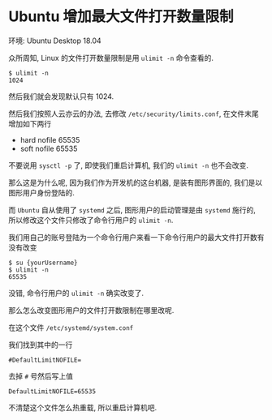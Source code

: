 # Ubuntu 增加最大文件打开数量限制

环境: Ubuntu Desktop 18.04

众所周知, Linux 的文件打开数量限制是用 `ulimit -n` 命令查看的.

```text
$ ulimit -n 
1024
```

然后我们就会发现默认只有 1024.

然后我们按照人云亦云的办法, 去修改 `/etc/security/limits.conf`, 在文件末尾增加如下两行

* hard nofile 65535
* soft nofile 65535

不要说用 `sysctl -p` 了, 即使我们重启计算机, 我们的 `ulimit -n` 也不会改变.

那么这是为什么呢, 因为我们作为开发机的这台机器, 是装有图形界面的, 我们是以图形用户身份登陆的.

而 `Ubuntu` 自从使用了 `systemd` 之后, 图形用户的启动管理是由 `systemd` 施行的, 所以修改这个文件只修改了命令行用户的 `ulimit -n`.

我们用自己的账号登陆为一个命令行用户来看一下命令行用户的最大文件打开数有没有改变

```text
$ su {yourUsername}
$ ulimit -n
65535
```

没错, 命令行用户的 `ulimit -n` 确实改变了.

那么怎么改变图形用户的文件打开数限制在哪里改呢.

在这个文件 `/etc/systemd/system.conf`

我们找到其中的一行

```text
#DefaultLimitNOFILE=
```

去掉 `#` 号然后写上值

```text
DefaultLimitNOFILE=65535
```

不清楚这个文件怎么热重载, 所以重启计算机吧.



